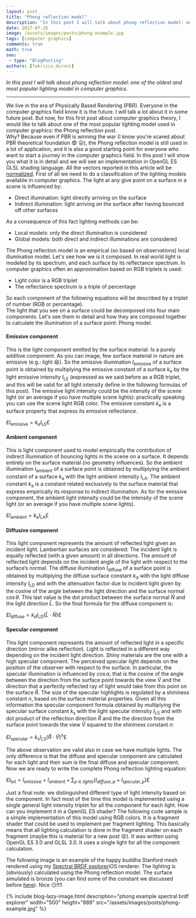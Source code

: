 ```yaml
---
layout: post
title: "Phong reflection model"
description: "In this post I will talk about phong reflection model: one of the oldest and most popular lighting model in computer graphics."
date: 2017-07-26
image: /assets/images/posts/phong-example.jpg
tags: [computer graphics]
comments: true
math: true
seo:
 - type: "BlogPosting"
authors: [fabrizio_duroni] 
---
```


*In this post I will talk about phong reflection model: one of the oldest and most popular lighting model in computer graphics.*

---

We live in the era of Physically Based Rendering (PBR). Everyone in the computer graphics field know it is the future. I will talk a lot about it in some future post. But now, for this first post about computer graphics theory, I would like to talk about one of the most popular lighting model used in computer graphics: the Phong reflection post.  
Why? Because even if PBR is winning the war (I know you're scared about PBR theoretical foundation :fearful: :stuck_out_tongue:), the Phong reflection model is still used in a lot of application, and it is also a good starting point for everyone who want to start a journey in the computer graphics field.
In this post I will show you what it is in detail and we will see an implementation in OpenGL ES GLSL shading language. All the vectors reported in this article will be [normalized](https://en.wikipedia.org/wiki/Unit_vector "unit vector").
First of all we need to do a classification of the lighting models available in computer graphics. The light at any give point on a surface in a scene is influenced by:  

* Direct illumination: light directly arriving on the surface
* Indirect illumination: light arriving on the surface after having bounced off other surfaces  

As a consequence of this fact lighting methods can be:  

* Local models: only the direct illumination is considered
* Global models: both direct and indirect illuminations are considered  

The Phong reflection model is an empirical (so based on observations) local illumination model.
Let's see how we is it composed. In real world light is modeled by its spectrum, and each surface by its reflectance spectrum.
In computer graphics often an approximation based on RGB triplets is used:  

* Light color is a RGB triplet
* The reflectance spectrum is a triple of percentage

So each component of the following equations will be described by a triplet of number (RGB or percentage).  
The light that you see on a surface could be decomposed into four main components. Let's see them in detail and how they are composed together to calculate the illumination of a surface point: Phong model.

#### **Emissive component**

This is the light component emitted by the surface material. Is a purely additive component. As you can image, few surface material in nature are emissive (e.g.: light  :laughing:). So the emissive illumination $I_{\text{emissive}}$ of a surface point is obtained by multiplying the emissive constant of a surface $k_{\text{e}}$ by the light emissive intensity $I_{\text{LE}}$ (expressed as we said before as a RGB triplet, and this will be valid for all light intensity define in the following formulas of this post). The emissive light intensity could be the intensity of the scene light (or an average if you have multiple scene lights): practically 
speaking you can use the scene light RGB color. The emissive constant $k_{\text{e}}$ is a surface property that express its emissive 
reflectance.

£$I_{\text{emissive}}=k_{\text{e}}I_{\text{LE}}£$
  
#### **Ambient component**

This is light component used to model empirically the contribution of indirect illumination of bouncing lights in the 
scene on a surface. It depends entirely on the surface material (no geometry influences). So the ambient 
illumination $I_{\text{ambient}}$ of a surface point is obtained by multiplying the ambient constant of a 
surface $k_{\text{a}}$ with the light ambient intensity $I_{\text{LA}}$. The ambient constant $k_{\text{a}}$ is a 
constant related exclusively to the surface material that express empirically its response to indirect illumination. 
As for the emissive component, the ambient light intensity could be the intensity of the scene light (or an average if 
you have multiple scene lights).

£$I_{\text{ambient}}=k_{\text{a}}I_{\text{LA}}£$
  
#### **Diffusive component**  

This light component represents  the amount of reflected light given an incident light. Lambertian surfaces are considered: 
The incident light is equally reflected (with a given amount) in all directions. The amount of reflected light depends on 
the incident angle of the light with respect to the surface’s normal. The diffuse illumination $I_{\text{diffuse}}$ of a 
surface point is obtained by multiplying the diffuse surface constant $k_{\text{d}}$ with the light diffuse intensity $I_{\text{LD}}$ 
and with the attenuation factor due to incident light given by the cosine of the angle between the light direction and the surface 
normal $\cos\theta$.  This last value is the dot product between the surface normal ${\hat {N}}$ and the light direction ${\hat {L}}$. 
So the final formula for the diffuse component is:

£$I_{\text{diffuse}}=k_{\text{d}}I_{\text{LD}}({\hat {L}}\cdot{\hat {N}})£$
  
#### **Specular component**

This light component represents the amount of reflected light in a specific direction (mirror alike reflection). Light is reflected in a different way depending on the incident light direction. Shiny materials are the one with a high specular component. The perceived specular light depends on the position of the observer with respect to the surface. In particular, the specular illumination is influenced by $\cos\alpha$, that is the cosine of the angle between the direction from the surface point towards the view ${\hat {V}}$ and the direction that a perfectly reflected ray of light would take from this point on the surface ${\hat {R}}$. The size of the specular highlights is regulated by a shininess constant $n$, based on the surface material properties. Given all this information the specular component formula obtained by multiplying the specular surface constant $k_{\text{s}}$ with the light specular intensity $I_{\text{LS}}$ and with dot product of the reflection direction ${\hat {R}}$ and the the direction from the surface point towards the view ${\hat {V}}$ squared to the shininess constant $n$:

£$I_{\text{specular}}=k_{\text{s}}I_{\text{LS}}({\hat {R}}\cdot {\hat {V}})^{n}£$

The above observation are valid also in case we have multiple lights. The only difference is that the diffuse and specular component are calculated for each light and their sum is the final diffuse and specular component.
Now we are ready to write the complete Phong reflection lighting equation:

£$I_{tot}=I_{emissive}+I_{ambient}+\sum_{p\;\in \;{lights}} (I_{diffuse, p} + I_{specular, p})£$

Just a final note: we distinguished different type of light intensity based on the component. In fact most of the time this model is implemented using a single general light intensity triplet for all the component for each light.
How can you implement it in a OpenGL ES shader? The following code sample is a simple implementation of this model using RGB colors.
It is a fragment shader that could be used to implement per fragment lighting. This basically means that all lighting calculation is done in the fragment shader on each fragment (maybe this is material for a new post :stuck_out_tongue_closed_eyes:). It was written using OpenGL ES 3.0 and GLSL 3.0. It uses a single light for all the component calculation.

<script src="https://gist.github.com/chicio/d983fff6ff304bd55bebd6ff05a2f9dd.js"></script>

The following image is an example of the happy buddha Stanford mesh rendered using my [Spectral BRDF explorer](https://github.com/chicio/Spectral-BRDF-Explorer "Spectral BRDF explorer")iOS renderer. The lighting is (obviously) calculated using the Phong reflection model. The surface simulated is bronze (you can find some of the constant we discussed before [here](http://devernay.free.fr/cours/opengl/materials.html "phong lighting constants")). Nice :smirk:!!!!

{% include blog-lazy-image.html description="phong example spectral brdf explorer"  width="500" height="889" src="/assets/images/posts/phong-example.jpg" %}